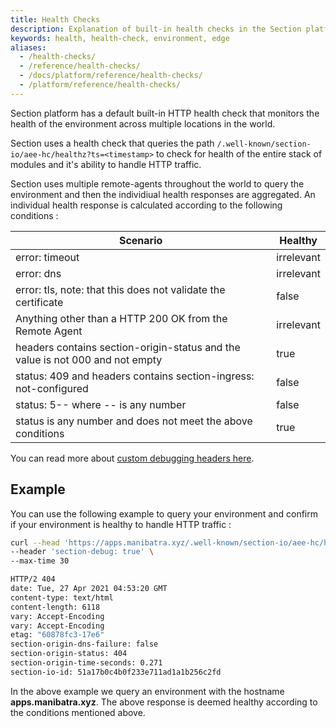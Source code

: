 ```yaml
---
title: Health Checks
description: Explanation of built-in health checks in the Section platform
keywords: health, health-check, environment, edge
aliases:
  - /health-checks/
  - /reference/health-checks/
  - /docs/platform/reference/health-checks/
  - /platform/reference/health-checks/
---
```


Section platform has a default built-in HTTP health check that monitors the health of the environment across multiple locations in the world.

Section uses a health check that queries the path `/.well-known/section-io/aee-hc/healthz?ts=<timestamp>` to check for health of the entire stack of modules and it's ability to handle HTTP traffic.

Section uses multiple remote-agents throughout the world to query the environment and then the individiual health responses are aggregated. An individual health response is calculated according to the following conditions :

|Scenario|Healthy|
|--- |--- |
|error: timeout|irrelevant|
|error: dns|irrelevant|
|error: tls, note: that this does not validate the certificate|false|
|Anything other than a HTTP 200 OK from the Remote Agent|irrelevant|
|headers contains section-origin-status and the value is not 000 and not empty|true|
|status: 409 and headers contains section-ingress: not-configured|false|
|status: 5-- where -- is any number|false|
|status is any number and does not meet the above conditions|true|

You can read more about [custom debugging headers here](/docs/debugging/reference/debug-headers/).

## Example

You can use the following example to query your environment and confirm if your environment is healthy to handle HTTP traffic :

```bash
curl --head 'https://apps.manibatra.xyz/.well-known/section-io/aee-hc/healthz?ts=12345' \
--header 'section-debug: true' \
--max-time 30

HTTP/2 404
date: Tue, 27 Apr 2021 04:53:20 GMT
content-type: text/html
content-length: 6118
vary: Accept-Encoding
vary: Accept-Encoding
etag: "60878fc3-17e6"
section-origin-dns-failure: false
section-origin-status: 404
section-origin-time-seconds: 0.271
section-io-id: 51a17b0c4b0f233e711ad1a1b256c2fd

```

In the above example we query an environment with the hostname **apps.manibatra.xyz**. The above response is deemed healthy according to the conditions mentioned above.

